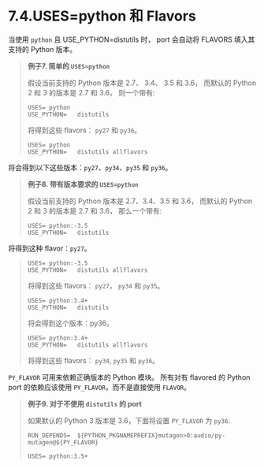# 7.4.USES=python 和 Flavors

当使用 `python` 且 USE_PYTHON=distutils 时， port 会自动将 FLAVORS 填入其支持的 Python 版本。

> **例子7. 简单的 `USES=python`**
>
> 假设当前支持的 Python 版本是 2.7、 3.4、 3.5 和 3.6， 而默认的 Python 2 和 3 的版本是 2.7 和 3.6， 则一个带有:
>
> ```
> USES=	python
> USE_PYTHON=	distutils
> ```
>
>将得到这些 flavors： `py27` 和 `py36`。
>
> ```
> USES=	python
> USE_PYTHON=	distutils allflavors
> ```
>
将会得到以下这些版本：`py27`、`py34`、`py35` 和 `py36`。

> **例子8. 带有版本要求的 `USES=python`**
>
> 假设当前支持的 Python 版本是 2.7、3.4、3.5 和 3.6， 而默认的 Python 2 和 3 的版本是 2.7 和 3.6， 那么一个带有:
>
> ```
> USES=	python:-3.5
> USE_PYTHON=	distutils
> ```
>
将得到这种 flavor：`py27`。
>
> ```
> USES=	python:-3.5
> USE_PYTHON=	distutils allflavors
> ```
>
> 将得到这些 flavors： `py27`， `py34` 和 `py35`。
>
> ```
> USES=	python:3.4+
> USE_PYTHON=	distutils
> ```
>
> 将会得到这个版本：py36。
>
> ```
> USES=	python:3.4+
> USE_PYTHON=	distutils allflavors
> ```
>
>将得到这些 flavors： `py34`, `py35` 和 `py36`。

`PY_FLAVOR` 可用来依赖正确版本的 Python 模块。
所有对有 flavored 的 Python port 的依赖应该使用 `PY_FLAVOR`，而不是直接使用 `FLAVOR`。

> **例子9. 对于不使用 `distutils` 的 port**
>
> 如果默认的 Python 3 版本是 3.6，下面将设置 `PY_FLAVOR` 为 `py36`:
>
> ```
> RUN_DEPENDS=	${PYTHON_PKGNAMEPREFIX}mutagen>0:audio/py-mutagen@${PY_FLAVOR}
>
> USES=	python:3.5+
> ```
